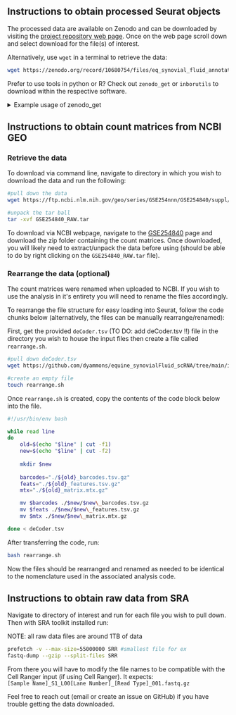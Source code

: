 ## Instructions to obtain processed Seurat objects  

The processed data are available on Zenodo and can be downloaded by visiting the [project repository web page](https://zenodo.org/doi/10.5281/zenodo.10680754).
Once on the web page scroll down and select download for the file(s) of interest.

Alternatively, use `wget` in a terminal to retrieve the data:
```sh
wget https://zenodo.org/record/10680754/files/eq_synovial_fluid_annotated.rds  # Full dataset
```

Prefer to use tools in python or R? Check out `zenodo_get` or `inborutils` to download within the respective software. 

<details><summary>Example usage of zenodo_get </summary>
<p>

Below is the code needed to install `zendo_get` using `pip` and the command to download the repositiry specific to this project (this should be completed in an environment with python3 installed).  

Visit the [`zendo_get`](https://github.com/dvolgyes/zenodo_get) page for most up to date instructions.

```sh
#install the python tool using pip
pip3 install zenodo_get

#download the Zenodo repository
zenodo_get 10.5281/zenodo.10680754
```

</p>
</details>

## Instructions to obtain count matrices from NCBI GEO  

### Retrieve the data

To download via command line, navigate to directory in which you wish to download the data and run the following:
```sh
#pull down the data
wget https://ftp.ncbi.nlm.nih.gov/geo/series/GSE254nnn/GSE254840/suppl/GSE254840_RAW.tar

#unpack the tar ball
tar -xvf GSE254840_RAW.tar
```

To download via NCBI webpage, navigate to the [GSE254840](https://www.ncbi.nlm.nih.gov/geo/query/acc.cgi?acc=GSE254840) page and download the zip folder containing the count matrices. Once downloaded, you will likely need to extract/unpack the data before using (should be able to do by right clicking on the `GSE254840_RAW.tar` file).

### Rearrange the data (optional)

The count matrices were renamed when uploaded to NCBI. If you wish to use the analysis in it's entirety you will need to rename the files accordingly.

To rearrange the file structure for easy loading into Seurat, follow the code chunks below (alternatively, the files can be manually rearrange/renamed):

First, get the provided `deCoder.tsv` (TO DO: add deCoder.tsv !!) file in the directory you wish to house the input files then create a file called `rearrange.sh`.

```sh
#pull down deCoder.tsv
wget https://github.com/dyammons/equine_synovialFluid_scRNA/tree/main/input/deCoder.tsv

#create an empty file
touch rearrange.sh
```

Once `rearrange.sh` is created, copy the contents of the code block below into the file.

```sh
#!/usr/bin/env bash

while read line
do
    old=$(echo "$line" | cut -f1)
    new=$(echo "$line" | cut -f2)
    
    mkdir $new
    
    barcodes="./${old}_barcodes.tsv.gz"
    feats="./${old}_features.tsv.gz"
    mtx="./${old}_matrix.mtx.gz"

    mv $barcodes ./$new/$new\_barcodes.tsv.gz
    mv $feats ./$new/$new\_features.tsv.gz
    mv $mtx ./$new/$new\_matrix.mtx.gz

done < deCoder.tsv
```

After transferring the code, run:
```sh
bash rearrange.sh
```

Now the files should be rearranged and renamed as needed to be identical to the nomenclature used in the associated analysis code.

## Instructions to obtain raw data from SRA
Navigate to directory of interest and run for each file you wish to pull down. Then with SRA toolkit installed run:

NOTE: all raw data files are around 1TB of data
```sh
prefetch -v --max-size=55000000 SRR #smallest file for ex
fastq-dump --gzip --split-files SRR
```
From there you will have to modify the file names to be compatible with the Cell Ranger input (if using Cell Ranger). It expects:  
`[Sample Name]_S1_L00[Lane Number]_[Read Type]_001.fastq.gz`  

Feel free to reach out (email or create an issue on GitHub) if you have trouble getting the data downloaded.

